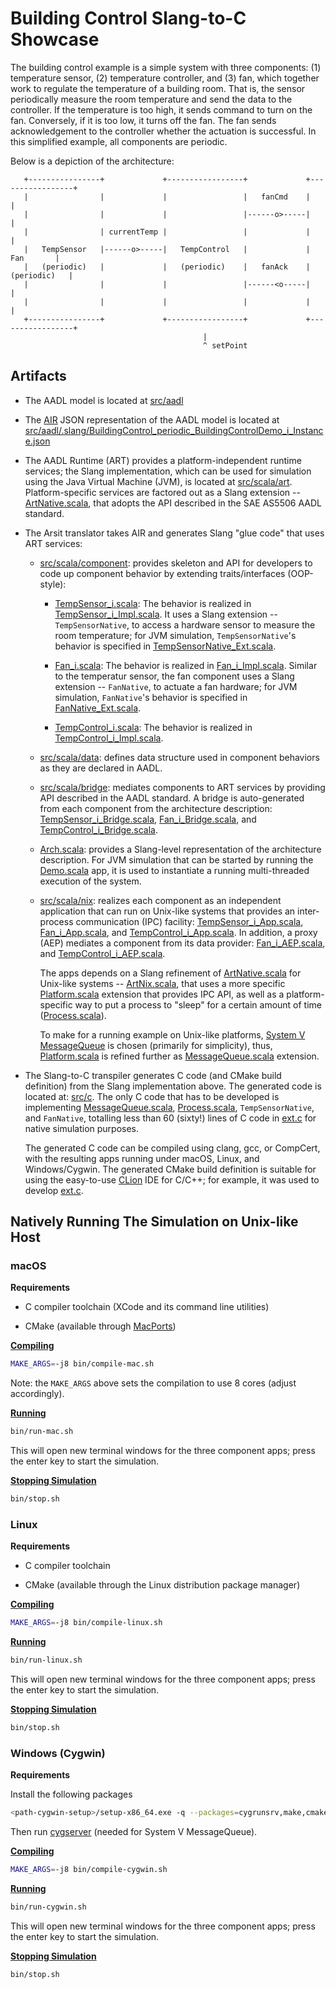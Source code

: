 # Building Control Slang-to-C Showcase

The building control example is a simple system with three components:
(1) temperature sensor, (2) temperature controller, and (3) fan, which
together work to regulate the temperature of a building room.
That is, the sensor periodically measure the room temperature and send
the data to the controller. 
If the temperature is too high, it sends command to turn on the fan. 
Conversely, if it is too low, it turns off the fan.
The fan sends acknowledgement to the controller whether the actuation
is successful.
In this simplified example, all components are periodic.

Below is a depiction of the architecture:

```
   +----------------+             +-----------------+             +-----------------+
   |                |             |                 |   fanCmd    |                 |
   |                |             |                 |------o>-----|                 |
   |                | currentTemp |                 |             |                 |
   |   TempSensor   |------o>-----|   TempControl   |             |       Fan       |
   |   (periodic)   |             |   (periodic)    |   fanAck    |    (periodic)   |
   |                |             |                 |------<o-----|                 |
   |                |             |                 |             |                 |
   +----------------+             +-----------------+             +-----------------+
                                           |
                                           ^ setPoint                                           
```


## Artifacts

* The AADL model is located at [src/aadl](src/aadl)

* The [AIR](http://github.com/sireum/air) JSON representation of the AADL model is located at 
  [src/aadl/.slang/BuildingControl_periodic_BuildingControlDemo_i_Instance.json](src/aadl/.slang/BuildingControl_periodic_BuildingControlDemo_i_Instance.json)

* The AADL Runtime (ART) provides a platform-independent runtime services; 
  the Slang implementation, which can be used for simulation using the Java Virtual Machine (JVM), 
  is located at [src/scala/art](src/scala/art). 
  Platform-specific services are factored out as a Slang extension -- [ArtNative.scala](src/scala/art/ArtNative.scala),
  that adopts the API described in the SAE AS5506 AADL standard. 

* The Arsit translator takes AIR and generates Slang "glue code" that uses ART services:

  * [src/scala/component](src/scala/component): provides skeleton and API for developers to code up component behavior
    by extending traits/interfaces (OOP-style): 
      
    * [TempSensor_i.scala](src/scala/component/building_control_gen_periodic/BuildingControl/TempSensor_i.scala):
      The behavior is realized in
      [TempSensor_i_Impl.scala](src/scala/component/building_control_gen_periodic/BuildingControl/TempSensor_i_Impl.scala).
      It uses a Slang extension -- `TempSensorNative`, to access a hardware sensor to measure the room temperature;
      for JVM simulation, `TempSensorNative`'s behavior is specified in 
      [TempSensorNative_Ext.scala](src/scala/component/building_control_gen_periodic/BuildingControl/TempSensorNative_Ext.scala).
            
    * [Fan_i.scala](src/scala/component/building_control_gen_periodic/BuildingControl/Fan_i.scala):
      The behavior is realized in 
      [Fan_i_Impl.scala](src/scala/component/building_control_gen_periodic/BuildingControl/Fan_i_Impl.scala).
      Similar to the temperatur sensor, the fan component uses a Slang extension -- `FanNative`, to actuate a fan hardware;
      for JVM simulation, `FanNative`'s behavior is specified in 
      [FanNative_Ext.scala](src/scala/component/building_control_gen_periodic/BuildingControl/FanNative_Ext.scala).
    
    * [TempControl_i.scala](src/scala/component/building_control_gen_periodic/BuildingControl/TempControl_i.scala):
      The behavior is realized in
      [TempControl_i_Impl.scala](src/scala/component/building_control_gen_periodic/BuildingControl/TempControl_i_Impl.scala).
      
  * [src/scala/data](src/scala/data): defines data structure used in component behaviors as they are declared in AADL.
  
  * [src/scala/bridge](src/scala/bridge): mediates components to ART services by providing API 
    described in the AADL standard. A bridge is auto-generated from each component from the 
    architecture description:
    [TempSensor_i_Bridge.scala](src/scala/bridge/building_control_gen_periodic/BuildingControl/TempSensor_i_Bridge.scala),
    [Fan_i_Bridge.scala](src/scala/bridge/building_control_gen_periodic/BuildingControl/Fan_i_Bridge.scala), and
    [TempControl_i_Bridge.scala](src/scala/bridge/building_control_gen_periodic/BuildingControl/TempControl_i_Bridge.scala).
  
  * [Arch.scala](src/scala/architecture/building_control_gen_periodic/Arch.scala): provides a Slang-level representation
    of the architecture description. For JVM simulation that can be started by running the
    [Demo.scala](src/scala/architecture/building_control_gen_periodic/Demo.scala) app, 
    it is used to instantiate a running multi-threaded execution of the system.  

  * [src/scala/nix](src/scala/nix): realizes each component as an independent application that can run on Unix-like
    systems that provides an inter-process communication (IPC) facility: 
    [TempSensor_i_App.scala](src/scala/nix/building_control_gen_periodic/TempSensor_i_App.scala),
    [Fan_i_App.scala](src/scala/nix/building_control_gen_periodic/Fan_i_App.scala), and
    [TempControl_i_App.scala](src/scala/nix/building_control_gen_periodic/TempControl_i_App.scala).
    In addition, a proxy (AEP) mediates a component from its data provider:
    [Fan_i_AEP.scala](src/scala/nix/building_control_gen_periodic/Fan_i_AEP.scala), and
    [TempControl_i_AEP.scala](src/scala/nix/building_control_gen_periodic/TempControl_i_AEP.scala).
    
    The apps depends on a Slang refinement of [ArtNative.scala](src/scala/art/ArtNative.scala) for Unix-like systems --
    [ArtNix.scala](src/scala/nix/building_control_gen_periodic/ArtNix.scala), that uses a more specific 
    [Platform.scala](src/scala/nix/building_control_gen_periodic/Platform.scala) extension that provides IPC API,
    as well as a platform-specific way to put a process to "sleep" for a certain amount of time 
    ([Process.scala](src/scala/nix/building_control_gen_periodic/Process.scala)).
    
    To make for a running example on Unix-like platforms, 
    [System V MessageQueue](http://beej.us/guide/bgipc/html/single/bgipc.html#mq) is chosen (primarily for simplicity),
    thus, [Platform.scala](src/scala/nix/building_control_gen_periodic/Platform.scala) is refined further as
    [MessageQueue.scala](src/scala/nix/building_control_gen_periodic/MessageQueue.scala) extension.
    
* The Slang-to-C transpiler generates C code (and CMake build definition) from the Slang implementation above.
  The generated code is located at: [src/c](src/c). 
  The only C code that has to be developed is implementing 
  [MessageQueue.scala](src/scala/nix/building_control_gen_periodic/MessageQueue.scala),
  [Process.scala](src/scala/nix/building_control_gen_periodic/Process.scala), 
  `TempSensorNative`, and `FanNative`, totalling less than 60 (sixty!) lines of C code in
  [ext.c](src/c/ext/ext.c) for native simulation purposes.
  
  The generated C code can be compiled using clang, gcc, or CompCert, with the resulting apps running under macOS, 
  Linux, and Windows/Cygwin. The generated CMake build definition is suitable for using the easy-to-use 
  [CLion](https://www.jetbrains.com/clion/) IDE for C/C++; for example, it was used to develop [ext.c](src/c/ext/ext.c).


## Natively Running The Simulation on Unix-like Host

### macOS

**Requirements**

* C compiler toolchain (XCode and its command line utilities)

* CMake (available through [MacPorts](https://www.macports.org))

[**Compiling**](bin/compile-mac.sh)

```bash
MAKE_ARGS=-j8 bin/compile-mac.sh
```

Note: the `MAKE_ARGS` above sets the compilation to use 8 cores (adjust accordingly).

[**Running**](bin/run-mac.sh)

```bash
bin/run-mac.sh
```

This will open new terminal windows for the three component apps; press the enter key to start the simulation.

[**Stopping Simulation**](bin/stop.sh)

```bash
bin/stop.sh
```

### Linux

**Requirements**

* C compiler toolchain

* CMake (available through the Linux distribution package manager)

[**Compiling**](bin/compile-linux.sh)

```bash
MAKE_ARGS=-j8 bin/compile-linux.sh
```

[**Running**](bin/run-linux.sh)

```bash
bin/run-linux.sh
```

This will open new terminal windows for the three component apps; press the enter key to start the simulation.

[**Stopping Simulation**](bin/stop.sh)

```bash
bin/stop.sh
```

### Windows (Cygwin)

**Requirements** 

Install the following packages

```bash
<path-cygwin-setup>/setup-x86_64.exe -q --packages=cygrunsrv,make,cmake,clang,procps-ng
```

Then run [cygserver](https://www.cygwin.com/cygwin-ug-net/using-cygserver.html) (needed for System V MessageQueue).

[**Compiling**](bin/compile-cygwin.sh)

```bash
MAKE_ARGS=-j8 bin/compile-cygwin.sh
```

[**Running**](bin/run-cygwin.sh)

```bash
bin/run-cygwin.sh
```

This will open new terminal windows for the three component apps; press the enter key to start the simulation.

[**Stopping Simulation**](bin/stop.sh)

```bash
bin/stop.sh
```